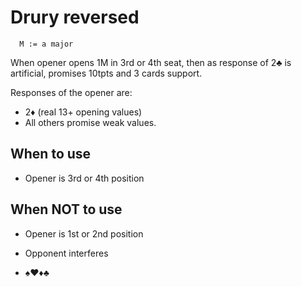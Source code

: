 # Drury reversed

````
  M := a major
````

When opener opens 1M in 3rd or 4th seat, then as response of 2♣ is artificial, promises 10tpts and 3 cards support.

Responses of the opener are:
- 2♦ (real 13+ opening values)
- All others promise weak values. 

## When to use
- Opener is 3rd or 4th position


## When NOT to use
- Opener is 1st or 2nd position
- Opponent interferes

- ♠♥♦♣
